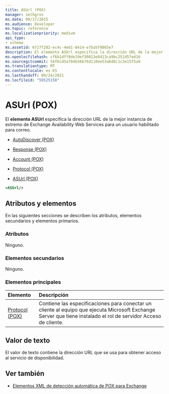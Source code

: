 ```yaml
---
title: ASUrl (POX)
manager: sethgros
ms.date: 09/17/2015
ms.audience: Developer
ms.topic: reference
ms.localizationpriority: medium
api_type:
- schema
ms.assetid: 6727f282-ec4c-4e61-8414-e7ba5f9865e7
description: El elemento ASUrl especifica la dirección URL de la mejor instancia de punto de conexión de Exchange Availability Web Services para un usuario habilitado para correo.
ms.openlocfilehash: cf6b1dff8de19ef30813e8413ca9bc251d5fed16
ms.sourcegitcommit: 54f6cd5a704b36b76d110ee53a6d6c1c3e15f5a9
ms.translationtype: MT
ms.contentlocale: es-ES
ms.lasthandoff: 09/24/2021
ms.locfileid: "59525158"
---
```

# <a name="asurl-pox"></a>ASUrl (POX)

El **elemento ASUrl** especifica la dirección URL de la mejor instancia de extremo de Exchange Availability Web Services para un usuario habilitado para correo. 
  
- [AutoDiscover (POX)](autodiscover-pox.md)
  
- [Response (POX)](response-pox.md)
  
- [Account (POX)](account-pox.md)
  
- [Protocol (POX)](protocol-pox.md)
  
- [ASUrl (POX)](asurl-pox.md)
  
```xml
<ASUrl/>
```

## <a name="attributes-and-elements"></a>Atributos y elementos

En las siguientes secciones se describen los atributos, elementos secundarios y elementos primarios.
  
### <a name="attributes"></a>Atributos

Ninguno.
  
### <a name="child-elements"></a>Elementos secundarios

Ninguno.
  
### <a name="parent-elements"></a>Elementos principales

|**Elemento**|**Descripción**|
|:-----|:-----|
|[Protocol (POX)](protocol-pox.md) <br/> |Contiene las especificaciones para conectar un cliente al equipo que ejecuta Microsoft Exchange Server que tiene instalado el rol de servidor Acceso de cliente.  <br/> |
   
## <a name="text-value"></a>Valor de texto

El valor de texto contiene la dirección URL que se usa para obtener acceso al servicio de disponibilidad.
  
## <a name="see-also"></a>Ver también

- [Elementos XML de detección automática de POX para Exchange](pox-autodiscover-xml-elements-for-exchange.md)

